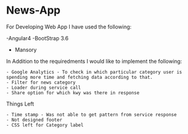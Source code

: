 # News-App
 For Developing Web App I have used the following:

 -Angular4
 -BootStrap 3.6
 - Mansory 

 In Addition to the requiredments I would like to implement the following:

    - Google Analytics - To check in which particular category user is spending more time and fetching data according to that.
    - Filter for news category
    - Loader during service call
    - Share option for which kwy was there in response

Things Left

    - Time stamp - Was not able to get pattern from service response
    - Not designed footer
    - CSS left for Category label

